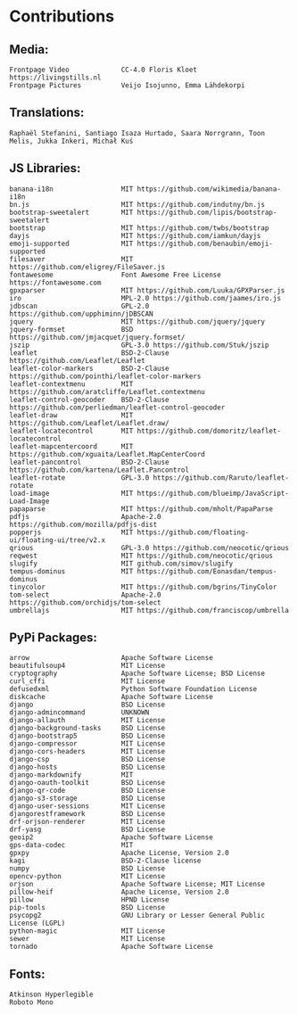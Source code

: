 
Contributions
=============

Media:
------

    Frontpage Video             CC-4.0 Floris Kloet https://livingstills.nl
    Frontpage Pictures          Veijo Isojunno, Emma Lähdekorpi

Translations:
-------------

    Raphaël Stefanini, Santiago Isaza Hurtado, Saara Norrgrann, Toon Melis, Jukka Inkeri, Michał Kuś


JS Libraries:
-------------

    banana-i18n                 MIT https://github.com/wikimedia/banana-i18n
    bn.js                       MIT https://github.com/indutny/bn.js
    bootstrap-sweetalert        MIT https://github.com/lipis/bootstrap-sweetalert
    bootstrap                   MIT https://github.com/twbs/bootstrap
    dayjs                       MIT https://github.com/iamkun/dayjs
    emoji-supported             MIT https://github.com/benaubin/emoji-supported
    filesaver                   MIT https://github.com/eligrey/FileSaver.js
    fontawesome                 Font Awesome Free License https://fontawesome.com
    gpxparser                   MIT https://github.com/Luuka/GPXParser.js
    iro                         MPL-2.0 https://github.com/jaames/iro.js
    jdbscan                     GPL-2.0 https://github.com/upphiminn/jDBSCAN
    jquery                      MIT https://github.com/jquery/jquery
    jquery-formset              BSD https://github.com/jmjacquet/jquery.formset/
    jszip                       GPL-3.0 https://github.com/Stuk/jszip
    leaflet                     BSD-2-Clause https://github.com/Leaflet/Leaflet
    leaflet-color-markers       BSD-2-Clause https://github.com/pointhi/leaflet-color-markers
    leaflet-contextmenu         MIT https://github.com/aratcliffe/Leaflet.contextmenu
    leaflet-control-geocoder    BSD-2-Clause https://github.com/perliedman/leaflet-control-geocoder
    leaflet-draw                MIT https://github.com/Leaflet/Leaflet.draw/
    leaflet-locatecontrol       MIT https://github.com/domoritz/leaflet-locatecontrol
    leaflet-mapcentercoord      MIT https://github.com/xguaita/Leaflet.MapCenterCoord
    leaflet-pancontrol          BSD-2-Clause https://github.com/kartena/Leaflet.Pancontrol
    leaflet-rotate              GPL-3.0 https://github.com/Raruto/leaflet-rotate
    load-image                  MIT https://github.com/blueimp/JavaScript-Load-Image
    papaparse                   MIT https://github.com/mholt/PapaParse
    pdfjs                       Apache-2.0 https://github.com/mozilla/pdfjs-dist
    popperjs                    MIT https://github.com/floating-ui/floating-ui/tree/v2.x
    qrious                      GPL-3.0 https://github.com/neocotic/qrious
    reqwest                     MIT https://github.com/neocotic/qrious
    slugify                     MIT github.com/simov/slugify
    tempus-dominus              MIT https://github.com/Eonasdan/tempus-dominus
    tinycolor                   MIT https://github.com/bgrins/TinyColor
    tom-select                  Apache-2.0 https://github.com/orchidjs/tom-select
    umbrellajs                  MIT https://github.com/franciscop/umbrella


PyPi Packages:
--------------

    arrow                       Apache Software License
    beautifulsoup4              MIT License
    cryptography                Apache Software License; BSD License
    curl_cffi                   MIT License
    defusedxml                  Python Software Foundation License
    diskcache                   Apache Software License
    django                      BSD License
    django-admincommand         UNKNOWN
    django-allauth              MIT License
    django-background-tasks     BSD License
    django-bootstrap5           BSD License
    django-compressor           MIT License
    django-cors-headers         MIT License
    django-csp                  BSD License
    django-hosts                BSD License
    django-markdownify          MIT
    django-oauth-toolkit        BSD License
    django-qr-code              BSD License
    django-s3-storage           BSD License
    django-user-sessions        MIT License
    djangorestframework         BSD License
    drf-orjson-renderer         MIT License
    drf-yasg                    BSD License
    geoip2                      Apache Software License
    gps-data-codec              MIT
    gpxpy                       Apache License, Version 2.0
    kagi                        BSD-2-Clause license
    numpy                       BSD License
    opencv-python               MIT License
    orjson                      Apache Software License; MIT License
    pillow-heif                 Apache License, Version 2.0
    pillow                      HPND License
    pip-tools                   BSD License
    psycopg2                    GNU Library or Lesser General Public License (LGPL)
    python-magic                MIT License
    sewer                       MIT License
    tornado                     Apache Software License

Fonts:
------
    Atkinson Hyperlegible
    Roboto Mono

